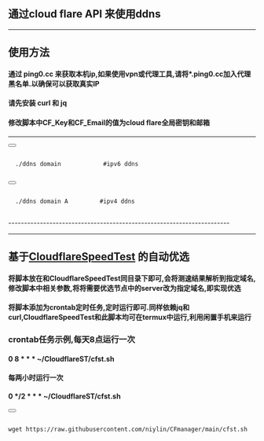 ## 通过cloud flare API 来使用ddns
------------------------------------------
##  使用方法 
####  通过 ping0.cc 来获取本机ip,如果使用vpn或代理工具,请将*.ping0.cc加入代理黑名单.以确保可以获取真实IP
####  请先安装 curl 和 jq
####  修改脚本中CF_Key和CF_Email的值为cloud flare全局密钥和邮箱
-------------------------------------------

<div>
  <button class="btn" data-clipboard-target="#code"></button>
  <pre><code id="code" class="language-python">
  ./ddns domain            #ipv6 ddns
  </code></pre>
</div>
<div>
  <button class="btn" data-clipboard-target="#code"></button>
  <pre><code id="code" class="language-python">
  ./ddns domain A         #ipv4 ddns
  </code></pre>
</div>
----------------------------------------------------------------------  

----------------------------------------------------------------------  

## 基于[CloudflareSpeedTest](https://github.com/XIU2/CloudflareSpeedTest) 的自动优选
#### 将脚本放在和CloudflareSpeedTest同目录下即可,会将测速结果解析到指定域名,修改脚本中相关参数,将将需要优选节点中的server改为指定域名,即实现优选
#### 将脚本添加为crontab定时任务,定时运行即可.同样依赖jq和curl,CloudflareSpeedTest和此脚本均可在termux中运行,利用闲置手机来运行
### crontab任务示例,每天8点运行一次
#### 0 8 * * * ~/CloudflareST/cfst.sh
#### 每两小时运行一次
#### 0 */2 * * * ~/CloudflareST/cfst.sh
<div>
  <button class="btn" data-clipboard-target="#code"></button>
  <pre><code id="code" class="language-python">
wget https://raw.githubusercontent.com/niylin/CFmanager/main/cfst.sh
  </code></pre>
</div>
